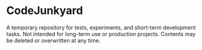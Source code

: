 # CodeJunkyard
A temporary repository for tests, experiments, and short-term development tasks. Not intended for long-term use or production projects. Contents may be deleted or overwritten at any time.
